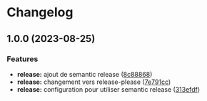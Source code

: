 # Changelog

## 1.0.0 (2023-08-25)


### Features

* **release:** ajout de semantic release ([8c88868](https://github.com/LiquidITGuy/design-pattern/commit/8c88868cdb6e9c6bfdf10a08344e278bbb8ef75a))
* **release:** changement vers release-please ([7e791cc](https://github.com/LiquidITGuy/design-pattern/commit/7e791cce8b30d91d2a3a6c6975a365b2fa108a8a))
* **release:** configuration pour utiliser semantic release ([313efdf](https://github.com/LiquidITGuy/design-pattern/commit/313efdf5091beccc3e53ee3d615ad3b6ff792c64))

